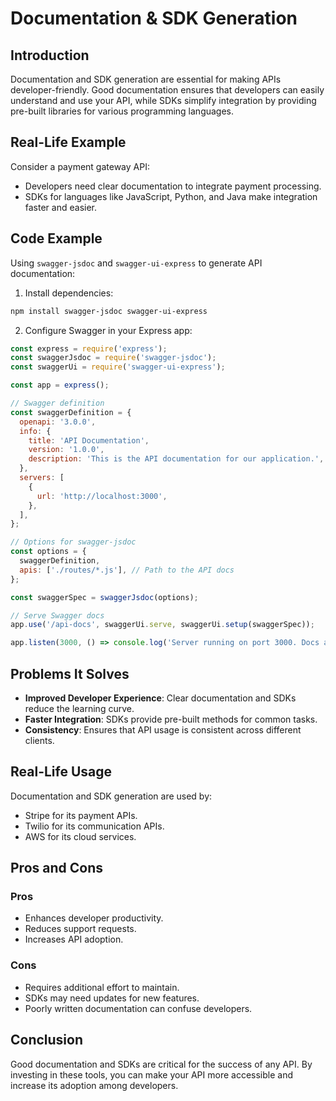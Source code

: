 # Documentation & SDK Generation

## Introduction
Documentation and SDK generation are essential for making APIs developer-friendly. Good documentation ensures that developers can easily understand and use your API, while SDKs simplify integration by providing pre-built libraries for various programming languages.

## Real-Life Example
Consider a payment gateway API:
- Developers need clear documentation to integrate payment processing.
- SDKs for languages like JavaScript, Python, and Java make integration faster and easier.

## Code Example
Using `swagger-jsdoc` and `swagger-ui-express` to generate API documentation:

1. Install dependencies:
```bash
npm install swagger-jsdoc swagger-ui-express
```

2. Configure Swagger in your Express app:
```javascript
const express = require('express');
const swaggerJsdoc = require('swagger-jsdoc');
const swaggerUi = require('swagger-ui-express');

const app = express();

// Swagger definition
const swaggerDefinition = {
  openapi: '3.0.0',
  info: {
    title: 'API Documentation',
    version: '1.0.0',
    description: 'This is the API documentation for our application.',
  },
  servers: [
    {
      url: 'http://localhost:3000',
    },
  ],
};

// Options for swagger-jsdoc
const options = {
  swaggerDefinition,
  apis: ['./routes/*.js'], // Path to the API docs
};

const swaggerSpec = swaggerJsdoc(options);

// Serve Swagger docs
app.use('/api-docs', swaggerUi.serve, swaggerUi.setup(swaggerSpec));

app.listen(3000, () => console.log('Server running on port 3000. Docs at /api-docs'));
```

## Problems It Solves
- **Improved Developer Experience**: Clear documentation and SDKs reduce the learning curve.
- **Faster Integration**: SDKs provide pre-built methods for common tasks.
- **Consistency**: Ensures that API usage is consistent across different clients.

## Real-Life Usage
Documentation and SDK generation are used by:
- Stripe for its payment APIs.
- Twilio for its communication APIs.
- AWS for its cloud services.

## Pros and Cons
### Pros
- Enhances developer productivity.
- Reduces support requests.
- Increases API adoption.

### Cons
- Requires additional effort to maintain.
- SDKs may need updates for new features.
- Poorly written documentation can confuse developers.

## Conclusion
Good documentation and SDKs are critical for the success of any API. By investing in these tools, you can make your API more accessible and increase its adoption among developers.
